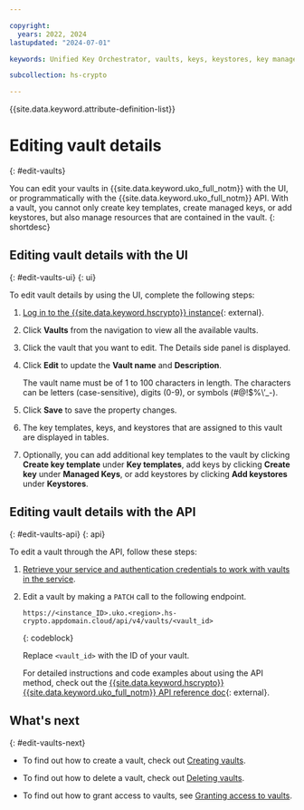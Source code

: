 ```yaml
---

copyright:
  years: 2022, 2024
lastupdated: "2024-07-01"

keywords: Unified Key Orchestrator, vaults, keys, keystores, key management, UKO

subcollection: hs-crypto

---
```


{{site.data.keyword.attribute-definition-list}}





# Editing vault details
{: #edit-vaults}

You can edit your vaults in {{site.data.keyword.uko_full_notm}} with the UI, or programmatically with the {{site.data.keyword.uko_full_notm}} API. With a vault, you cannot only create key templates, create managed keys, or add keystores, but also manage resources that are contained in the vault.
{: shortdesc}


## Editing vault details with the UI
{: #edit-vaults-ui}
{: ui}

To edit vault details by using the UI, complete the following steps:

1. [Log in to the {{site.data.keyword.hscrypto}} instance](https://cloud.ibm.com/login){: external}.
2. Click **Vaults** from the navigation to view all the available vaults.
3. Click the vault that you want to edit. The Details side panel is displayed.
4. Click **Edit** to update the **Vault name** and **Description**. 
  
    The vault name must be of 1 to 100 characters in length. The characters can be letters (case-sensitive), digits (0-9), or symbols (#@!$%\’_-).
  
5. Click **Save** to save the property changes.

6. The key templates, keys, and keystores that are assigned to this vault are displayed in tables. 
7.  Optionally, you can add additional key templates to the vault by clicking **Create key template** under **Key templates**, add keys by clicking **Create key** under **Managed Keys**, or add keystores by clicking **Add keystores** under **Keystores**.



## Editing vault details with the API
{: #edit-vaults-api}
{: api}

To edit a vault through the API, follow these steps:

1. [Retrieve your service and authentication credentials to work with vaults in the service](/docs/hs-crypto?topic=hs-crypto-set-up-uko-api).
   
2. Edit a vault by making a `PATCH` call to the following endpoint.

    
    ```
    https://<instance_ID>.uko.<region>.hs-crypto.appdomain.cloud/api/v4/vaults/<vault_id>
    
    ```
    {: codeblock}

    Replace `<vault_id>` with the ID of your vault.

    For detailed instructions and code examples about using the API method, check out the [{{site.data.keyword.hscrypto}} {{site.data.keyword.uko_full_notm}} API reference doc](/apidocs/uko#update-vault){: external}.



## What's next
{: #edit-vaults-next}

- To find out how to create a vault, check out [Creating vaults](/docs/hs-crypto?topic=hs-crypto-create-vaults).

- To find out how to delete a vault, check out [Deleting vaults](/docs/hs-crypto?topic=hs-crypto-delete-vaults).
  
- To find out how to grant access to vaults, see [Granting access to vaults](/docs/hs-crypto?topic=hs-crypto-grant-access-vaults).

